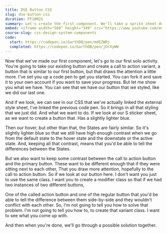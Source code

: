 ```yaml
---
title: DSE Button CSS
slug: dse-button-css
duration: PT10M2S
summary: Let's create the first component. We'll take a sprite sheet design file and create the CSS for the component in CodePen. This will allow us to get started very quickly without having to worry about setting up dev environments. We can even distribute the components and nest them.
embed: <iframe width="560" height="349" src="https://www.youtube.com/embed/Q4F0yIz8wL8" frameborder="0" allow="accelerometer; autoplay; clipboard-write; encrypted-media; gyroscope; picture-in-picture" allowfullscreen></iframe>
course-slug: css-design-system-components
code:
  start: https://codepen.io/GarthDB/pen/mdEZWRj
  completed: https://codepen.io/GarthDB/pen/jOrXyWW
---
```


Now that we've made our first component, let's go to our first solo activity. You're going to take our existing button and create a call to action variant, a button that is similar to our first button, but that draws the attention a little more. I've set you up a code pen to get you started. You can fork it and save it to your own account if you want to save your progress. But let me show you what we have. You can see that we have our button that we styled, like we did our last one.

And if we look, we can see in our CSS that we've actually linked the external style sheet, I've linked the previous code pen. So it brings in all that styling that we just did. And what we want to do. If we look at our S sticker sheet, as we want to create a button that. Has a slightly lighter blue.

Then our hover, but other than that, the States are fairly similar. So it's slightly lighter blue so that we still have high enough contrast when we go from the default state to the hover state and the downstate or the active state. And, keeping all that contrast, means that you'd be able to tell the differences between the States.

But we also want to keep some contrast between the call to action button and the primary button. These want to be different enough that if they were sitting next to each other, That you draw more attention, hopefully to the call to action button. So if we look at our button here. I don't want you just to use the same class. I want you to create a modifier class so that if we had two instances of two different buttons,

One of the called action button and one of the regular button that you'd be able to tell the difference between them side-by-side and they wouldn't conflict with each other. So, I'm not going to tell you how to solve that problem. I'm not going to tell you how to, to create that variant class. I want to see what you come up with.

And then when you're done, we'll go through a possible solution together.
